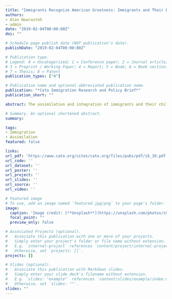 ```yaml
---
title: "Immigrants Recognize American Greatness: Immigrants and Their Descendants Are Patriotic and Trust America’s Governing Institutions"
authors:
- Alex Nowrasteh
- admin
date: "2019-02-04T00:00:00Z"
doi: ""

# Schedule page publish date (NOT publication's date).
publishDate: "2019-02-04T00:00:00Z"

# Publication type.
# Legend: 0 = Uncategorized; 1 = Conference paper; 2 = Journal article;
# 3 = Preprint / Working Paper; 4 = Report; 5 = Book; 6 = Book section;
# 7 = Thesis; 8 = Patent
publication_types: ["4"]

# Publication name and optional abbreviated publication name.
publication: "*Cato Immigration Research and Policy Brief*"
publication_short: ""

abstract: The assimilation and integration of immigrants and their children into American society is vital to the future success of the United States of America. Learning English and adopting American social values are important components of assimilation and integration into our society, but patriotism and confidence in American institutions are also critical. Despite the importance of this issue, there is relatively little research on how well immigrants and their children patriotically assimilate. Based on their responses to the General Social Survey, we found that immigrants and their children have levels of patriotism that are about the same as those of native‐​born Americans or that exceed them. Additionally, immigrants and their descendants have more trust in the three branches of American government than do native‐​born Americans. Immigrants bolster patriotism and national trust in American government institutions.

# Summary. An optional shortened abstract.
summary:

tags:
- Immigration
- Assimilation
featured: false

links:
url_pdf: 'https://www.cato.org/sites/cato.org/files/pubs/pdf/ib_10.pdf'
url_code: ''
url_dataset: ''
url_poster: ''
url_project: ''
url_slides: ''
url_source: ''
url_video: ''

# Featured image
# To use, add an image named `featured.jpg/png` to your page's folder.
image:
  caption: 'Image credit: [**Unsplash**](https://unsplash.com/photos/s9CC2SKySJM)'
  focal_point: ""
  preview_only: false

# Associated Projects (optional).
#   Associate this publication with one or more of your projects.
#   Simply enter your project's folder or file name without extension.
#   E.g. `internal-project` references `content/project/internal-project/index.md`.
#   Otherwise, set `projects: []`.
projects: []

# Slides (optional).
#   Associate this publication with Markdown slides.
#   Simply enter your slide deck's filename without extension.
#   E.g. `slides: "example"` references `content/slides/example/index.md`.
#   Otherwise, set `slides: ""`.
slides: ""
---
```

